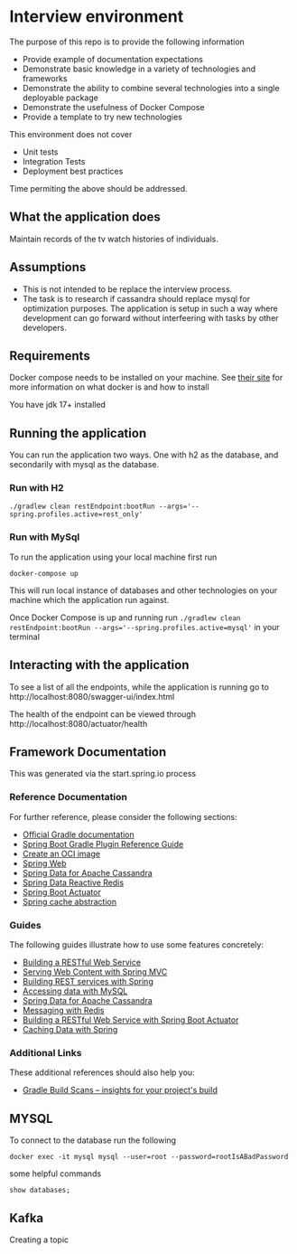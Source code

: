 # Interview environment

The purpose of this repo is to provide the following information
* Provide example of documentation expectations
* Demonstrate basic knowledge in a variety of technologies and frameworks
* Demonstrate the ability to combine several technologies into a single deployable package
* Demonstrate the usefulness of Docker Compose
* Provide a template to try new technologies

This environment does not cover
* Unit tests
* Integration Tests
* Deployment best practices

Time permiting the above should be addressed.

## What the application does
Maintain records of the tv watch histories of individuals.

## Assumptions

* This is not intended to be replace the interview process.
* The task is to research if cassandra should replace mysql for optimization purposes.  The application is setup in such a way where development can go forward without interfeering with tasks by other developers.

## Requirements
Docker compose needs to be installed on your machine. See [their site](https://docs.docker.com/compose/) for more information on what docker is and how to install

You have jdk 17+ installed

## Running the application

You can run the application two ways.  One with h2 as the database, and secondarily with mysql as the database.

### Run with H2

`./gradlew clean restEndpoint:bootRun --args='--spring.profiles.active=rest_only'`


### Run with MySql
To run the application using your local machine first run

`docker-compose up`

This will run local instance of databases and other technologies on your machine which the application run against.

Once Docker Compose is up and running run
`./gradlew clean restEndpoint:bootRun --args='--spring.profiles.active=mysql'`
in your terminal



## Interacting with the application

To see a list of all the endpoints, while the application is running go to
http://localhost:8080/swagger-ui/index.html

The health of the endpoint can be viewed through http://localhost:8080/actuator/health

## Framework Documentation
This was generated via the start.spring.io process

### Reference Documentation
For further reference, please consider the following sections:

* [Official Gradle documentation](https://docs.gradle.org)
* [Spring Boot Gradle Plugin Reference Guide](https://docs.spring.io/spring-boot/docs/3.1.3/gradle-plugin/reference/html/)
* [Create an OCI image](https://docs.spring.io/spring-boot/docs/3.1.3/gradle-plugin/reference/html/#build-image)
* [Spring Web](https://docs.spring.io/spring-boot/docs/3.1.3/reference/htmlsingle/index.html#web)
* [Spring Data for Apache Cassandra](https://docs.spring.io/spring-boot/docs/3.1.3/reference/htmlsingle/index.html#data.nosql.cassandra)
* [Spring Data Reactive Redis](https://docs.spring.io/spring-boot/docs/3.1.3/reference/htmlsingle/index.html#data.nosql.redis)
* [Spring Boot Actuator](https://docs.spring.io/spring-boot/docs/3.1.3/reference/htmlsingle/index.html#actuator)
* [Spring cache abstraction](https://docs.spring.io/spring-boot/docs/3.1.3/reference/htmlsingle/index.html#io.caching)

### Guides
The following guides illustrate how to use some features concretely:

* [Building a RESTful Web Service](https://spring.io/guides/gs/rest-service/)
* [Serving Web Content with Spring MVC](https://spring.io/guides/gs/serving-web-content/)
* [Building REST services with Spring](https://spring.io/guides/tutorials/rest/)
* [Accessing data with MySQL](https://spring.io/guides/gs/accessing-data-mysql/)
* [Spring Data for Apache Cassandra](https://spring.io/guides/gs/accessing-data-cassandra/)
* [Messaging with Redis](https://spring.io/guides/gs/messaging-redis/)
* [Building a RESTful Web Service with Spring Boot Actuator](https://spring.io/guides/gs/actuator-service/)
* [Caching Data with Spring](https://spring.io/guides/gs/caching/)

### Additional Links
These additional references should also help you:

* [Gradle Build Scans – insights for your project's build](https://scans.gradle.com#gradle)

## MYSQL

To connect to the database run the following
```
docker exec -it mysql mysql --user=root --password=rootIsABadPassword
```

some helpful commands
```
show databases;
```


## Kafka

Creating a topic

